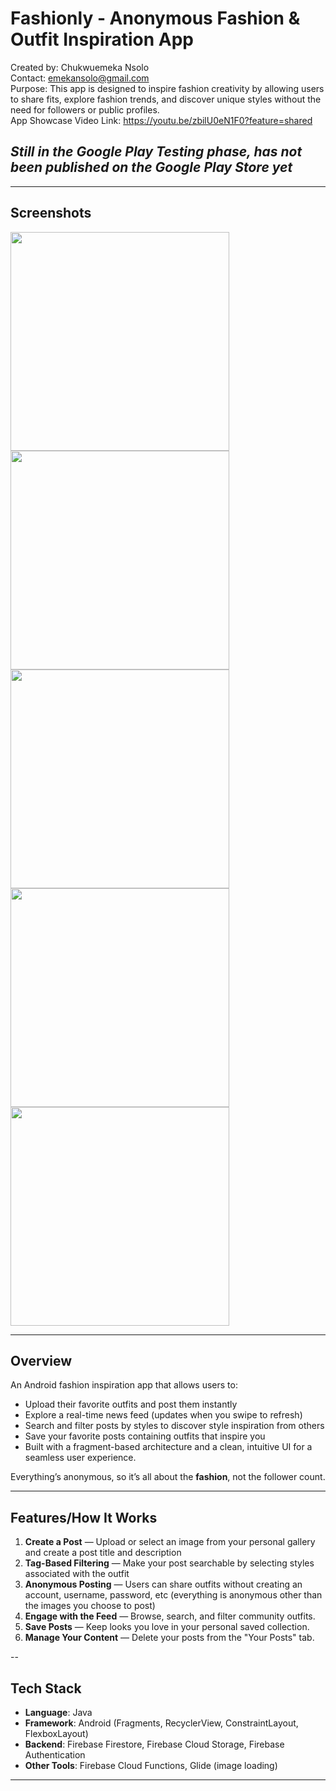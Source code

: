 # Fashionly - Anonymous Fashion & Outfit Inspiration App
Created by: Chukwuemeka Nsolo <br>
Contact: emekansolo@gmail.com <br>
Purpose: This app is designed to inspire fashion creativity by allowing users to share fits, explore fashion trends, and discover unique styles without the need for followers or public profiles. <br>
App Showcase Video Link: https://youtu.be/zbilU0eN1F0?feature=shared <br>
## *Still in the Google Play Testing phase, has not been published on the Google Play Store yet*

---

## Screenshots

<img src="https://github.com/user-attachments/assets/9b299acb-c9fb-41db-bc86-feeda0069f71" height="350">
<img src="https://github.com/user-attachments/assets/4dd6f538-6858-464e-b6c4-529bf59d9e6e" height="350">
<img src="https://github.com/user-attachments/assets/c3bba4cf-ef8a-4605-a5c0-aef2b7bd6496" height="350">
<img src="https://github.com/user-attachments/assets/44493d09-5c1d-46c5-992c-55ad03a68d36" height="350">
<img src="https://github.com/user-attachments/assets/3110359c-9998-4d40-b872-38abb0456067" height="350">

---

## Overview
An Android fashion inspiration app that allows users to:
- Upload their favorite outfits and post them instantly
- Explore a real-time news feed (updates when you swipe to refresh)
- Search and filter posts by styles to discover style inspiration from others
- Save your favorite posts containing outfits that inspire you
- Built with a fragment-based architecture and a clean, intuitive UI for a seamless user experience.
  
Everything’s anonymous, so it’s all about the **fashion**, not the follower count.  

---

## Features/How It Works
1. **Create a Post** — Upload or select an image from your personal gallery and create a post title and description
2. **Tag-Based Filtering** — Make your post searchable by selecting styles associated with the outfit
3. **Anonymous Posting** — Users can share outfits without creating an account, username, password, etc (everything is anonymous other than the images you choose to post)
4. **Engage with the Feed** — Browse, search, and filter community outfits.  
5. **Save Posts** — Keep looks you love in your personal saved collection.  
6. **Manage Your Content** — Delete your posts from the "Your Posts" tab.

--

## Tech Stack
- **Language**: Java
- **Framework**: Android (Fragments, RecyclerView, ConstraintLayout, FlexboxLayout)
- **Backend**: Firebase Firestore, Firebase Cloud Storage, Firebase Authentication
- **Other Tools**: Firebase Cloud Functions, Glide (image loading)  

---
